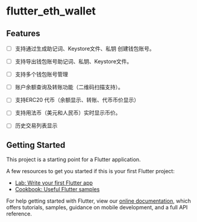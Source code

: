# flutter_eth_wallet

## Features



 - [ ] 支持通过生成助记词、Keystore文件、私钥 创建钱包账号。
 - [ ] 支持导出钱包账号助记词、私钥、Keystore文件。
 - [ ] 支持多个钱包账号管理
 - [ ] 账户余额查询及转账功能（二维码扫描支持）。
 - [ ] 支持ERC20 代币（余额显示、转账、代币币价显示）
 - [ ] 支持用法币（美元和人民币）实时显示币价。
 - [ ] 历史交易列表显示



## Getting Started

This project is a starting point for a Flutter application.

A few resources to get you started if this is your first Flutter project:

- [Lab: Write your first Flutter app](https://flutter.dev/docs/get-started/codelab)
- [Cookbook: Useful Flutter samples](https://flutter.dev/docs/cookbook)

For help getting started with Flutter, view our
[online documentation](https://flutter.dev/docs), which offers tutorials,
samples, guidance on mobile development, and a full API reference.

